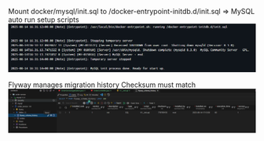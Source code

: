 Mount docker/mysql/init.sql to /docker-entrypoint-initdb.d/init.sql
=> MySQL auto run setup scripts
![alt text](readme-assets/image.png)

Flyway manages migration history
Checksum must match
![alt text](readme-assets/image2.png)